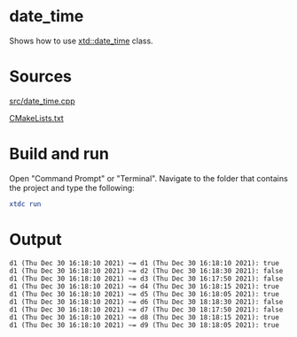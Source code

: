 # date_time

Shows how to use [xtd::date_time](../../../../src/xtd.core/include/xtd/date_time.h) class.

# Sources

[src/date_time.cpp](src/date_time.cpp)

[CMakeLists.txt](CMakeLists.txt)

# Build and run

Open "Command Prompt" or "Terminal". Navigate to the folder that contains the project and type the following:

```cmake
xtdc run
```

# Output

```
d1 (Thu Dec 30 16:18:10 2021) ~= d1 (Thu Dec 30 16:18:10 2021): true
d1 (Thu Dec 30 16:18:10 2021) ~= d2 (Thu Dec 30 16:18:30 2021): false
d1 (Thu Dec 30 16:18:10 2021) ~= d3 (Thu Dec 30 16:17:50 2021): false
d1 (Thu Dec 30 16:18:10 2021) ~= d4 (Thu Dec 30 16:18:15 2021): true
d1 (Thu Dec 30 16:18:10 2021) ~= d5 (Thu Dec 30 16:18:05 2021): true
d1 (Thu Dec 30 16:18:10 2021) ~= d6 (Thu Dec 30 18:18:30 2021): false
d1 (Thu Dec 30 16:18:10 2021) ~= d7 (Thu Dec 30 18:17:50 2021): false
d1 (Thu Dec 30 16:18:10 2021) ~= d8 (Thu Dec 30 18:18:15 2021): true
d1 (Thu Dec 30 16:18:10 2021) ~= d9 (Thu Dec 30 18:18:05 2021): true
```
